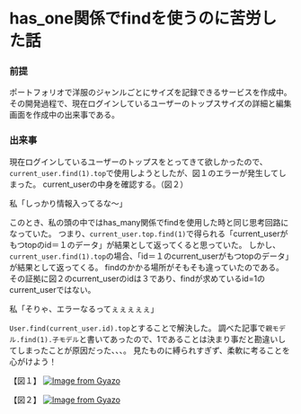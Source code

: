 # has_one関係でfindを使うのに苦労した話
### 前提
ポートフォリオで洋服のジャンルごとにサイズを記録できるサービスを作成中。
その開発過程で、現在ログインしているユーザーのトップスサイズの詳細と編集画面を作成中の出来事である。

### 出来事
現在ログインしているユーザーのトップスをとってきて欲しかったので、`current_user.find(1).top`で使用しようとしたが、図１のエラーが発生してしまった。
current_userの中身を確認する。（図２）

私「しっかり情報入ってるな〜」

このとき、私の頭の中ではhas_many関係でfindを使用した時と同じ思考回路になっていた。
つまり、`current_user.top.find(1)`で得られる「current_userがもつtopのid＝１のデータ」が結果として返ってくると思っていた。
しかし、`current_user.find(1).top`の場合、「id＝１のcurrent_userがもつtopのデータ」が結果として返ってくる。
findのかかる場所がそもそも違っていたのである。
その証拠に図２のcurrent_userのidは３であり、findが求めているid=1のcurrent_userではない。

私「そりゃ、エラーなるってぇぇぇぇぇ」

`User.find(current_user.id).top`とすることで解決した。
調べた記事で`親モデル.find(1).子モデル`と書いてあったので、1であることは決まり事だと勘違いしてしまったことが原因だった、、、。
見たものに縛られすぎず、柔軟に考ることを心がけよう！

【図１】
[![Image from Gyazo](https://i.gyazo.com/2a0f1db82b6ca04049eae7172229e858.png)](https://gyazo.com/2a0f1db82b6ca04049eae7172229e858)

【図２】
[![Image from Gyazo](https://i.gyazo.com/88098ed5b7c732a7b9c0a5b205b01d0e.png)](https://gyazo.com/88098ed5b7c732a7b9c0a5b205b01d0e)
